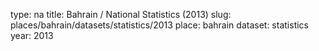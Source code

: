 type: na
title: Bahrain / National Statistics (2013)
slug: places/bahrain/datasets/statistics/2013
place: bahrain
dataset: statistics
year: 2013

